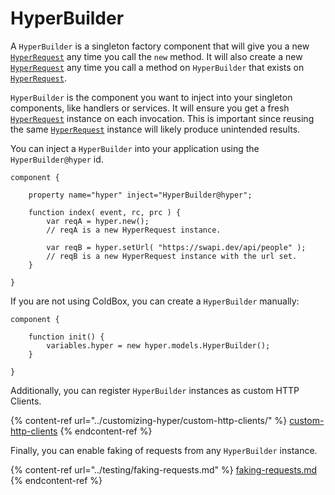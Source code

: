 # HyperBuilder

A `HyperBuilder` is a singleton factory component that will give you a new [`HyperRequest`](hyperrequest.md) any time you call the `new` method.  It will also create a new [`HyperRequest`](hyperrequest.md) any time you call a method on `HyperBuilder` that exists on [`HyperRequest`](hyperrequest.md).

`HyperBuilder` is the component you want to inject into your singleton components, like handlers or services.  It will ensure you get a fresh [`HyperRequest`](hyperrequest.md) instance on each invocation.  This is important since reusing the same [`HyperRequest`](hyperrequest.md) instance will likely produce unintended results.

You can inject a `HyperBuilder` into your application using the `HyperBuilder@hyper` id.

```cfscript
component {
    
    property name="hyper" inject="HyperBuilder@hyper";

    function index( event, rc, prc ) {
        var reqA = hyper.new();
        // reqA is a new HyperRequest instance.
        
        var reqB = hyper.setUrl( "https://swapi.dev/api/people" );
        // reqB is a new HyperRequest instance with the url set.
    }

}
```

If you are not using ColdBox, you can create a `HyperBuilder` manually:

```cfscript
component {

    function init() {
        variables.hyper = new hyper.models.HyperBuilder();
    }

}
```

Additionally, you can register `HyperBuilder` instances as custom HTTP Clients.

{% content-ref url="../customizing-hyper/custom-http-clients/" %}
[custom-http-clients](../customizing-hyper/custom-http-clients/)
{% endcontent-ref %}

Finally, you can enable faking of requests from any `HyperBuilder` instance.

{% content-ref url="../testing/faking-requests.md" %}
[faking-requests.md](../testing/faking-requests.md)
{% endcontent-ref %}
